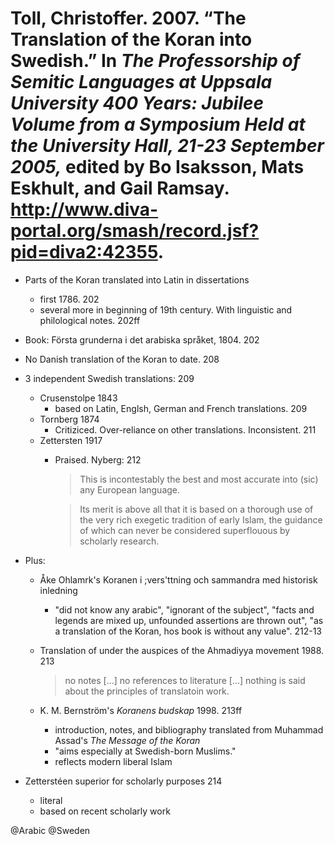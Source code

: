 # Toll, Christoffer. 2007. “The Translation of the Koran into Swedish.” In *The Professorship of Semitic Languages at Uppsala University 400 Years: Jubilee Volume from a Symposium Held at the University Hall, 21-23 September 2005,* edited by Bo Isaksson, Mats Eskhult, and Gail Ramsay. http://www.diva-portal.org/smash/record.jsf?pid=diva2:42355.

- Parts of the Koran translated into Latin in dissertations
    - first 1786. 202
    - several more in beginning of 19th century. With linguistic and philological notes. 202ff 

- Book: Första grunderna i det arabiska språket, 1804. 202

- No Danish translation of the Koran to date. 208

- 3 independent Swedish translations: 209
    - Crusenstolpe 1843
        - based on Latin, Englsh, German and French translations. 209
    - Tornberg 1874
        - Critiziced. Over-reliance on other translations. Inconsistent. 211 
    - Zettersten 1917
        - Praised. Nyberg: 212
            > This is incontestably the best and most accurate into (sic) any European language.

            > Its merit is above all that it is based on a thorough use of the very rich exegetic tradition of early Islam, the guidance of which can never be considered superflouous by scholarly research.

- Plus:
    - Åke Ohlamrk's Koranen i ;vers'ttning och sammandra med historisk inledning 
        - "did not know any arabic", "ignorant of the subject", "facts and legends are mixed up, unfounded assertions are thrown out", "as a translation of the Koran, hos book is without any value". 212-13

    - Translation of under the auspices of the Ahmadiyya movement 1988. 213

        > no notes [...] no references to literature [...] nothing is said about the principles of translatoin work.

    - K. M. Bernström's *Koranens budskap* 1998. 213ff
        - introduction, notes, and bibliography translated from Muhammad Assad's *The Message of the Koran*
        - "aims especially at Swedish-born Muslims."
        - reflects modern liberal Islam

- Zetterstéen superior for scholarly purposes 214
    - literal
    - based on recent scholarly work

@Arabic
@Sweden
